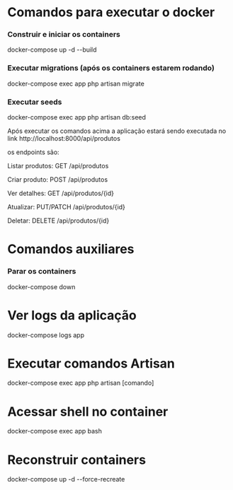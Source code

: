 # Comandos para executar o docker

### Construir e iniciar os containers
docker-compose up -d --build

### Executar migrations (após os containers estarem rodando)
docker-compose exec app php artisan migrate

### Executar seeds
docker-compose exec app php artisan db:seed

Após executar os comandos acima a aplicação estará sendo executada no link http://localhost:8000/api/produtos

os endpoints são:

Listar produtos: GET /api/produtos

Criar produto: POST /api/produtos

Ver detalhes: GET /api/produtos/{id}

Atualizar: PUT/PATCH /api/produtos/{id}

Deletar: DELETE /api/produtos/{id}


# Comandos auxiliares

### Parar os containers
docker-compose down

# Ver logs da aplicação
docker-compose logs app

# Executar comandos Artisan
docker-compose exec app php artisan [comando]

# Acessar shell no container
docker-compose exec app bash

# Reconstruir containers
docker-compose up -d --force-recreate
